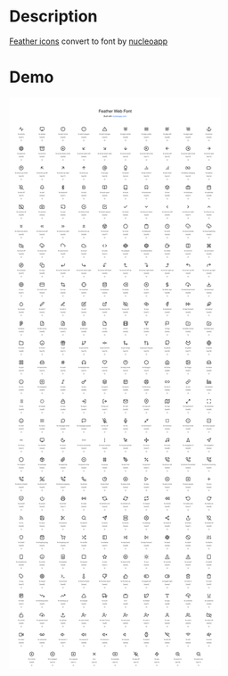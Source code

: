 # Description
[Feather icons](https://feathericons.com/) convert to font by [nucleoapp](https://nucleoapp.com/)
# Demo
![Demo](demo.png)